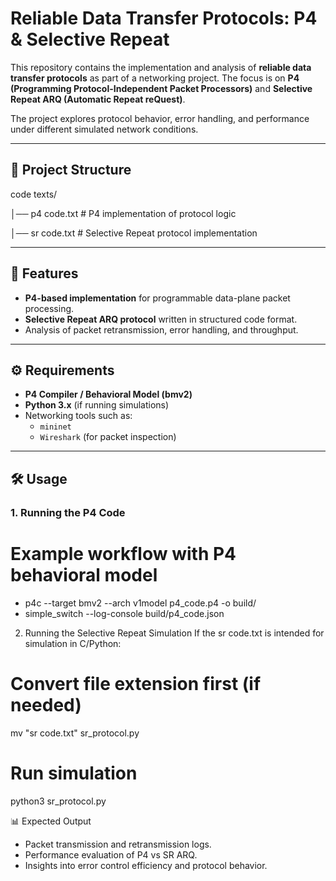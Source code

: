 # Reliable Data Transfer Protocols: P4 & Selective Repeat

This repository contains the implementation and analysis of **reliable data transfer protocols** as part of a networking project. The focus is on **P4 (Programming Protocol-Independent Packet Processors)** and **Selective Repeat ARQ (Automatic Repeat reQuest)**.  

The project explores protocol behavior, error handling, and performance under different simulated network conditions.

---

## 📂 Project Structure
code texts/

│── p4 code.txt # P4 implementation of protocol logic

│── sr code.txt # Selective Repeat protocol implementation



---

## 🚀 Features
- **P4-based implementation** for programmable data-plane packet processing.
- **Selective Repeat ARQ protocol** written in structured code format.
- Analysis of packet retransmission, error handling, and throughput.

---

## ⚙️ Requirements
- **P4 Compiler / Behavioral Model (bmv2)**
- **Python 3.x** (if running simulations)
- Networking tools such as:
  - `mininet`
  - `Wireshark` (for packet inspection)

---

## 🛠️ Usage

### 1. Running the P4 Code

# Example workflow with P4 behavioral model
- p4c --target bmv2 --arch v1model p4_code.p4 -o build/
- simple_switch --log-console build/p4_code.json
2. Running the Selective Repeat Simulation
If the sr code.txt is intended for simulation in C/Python:

# Convert file extension first (if needed)
mv "sr code.txt" sr_protocol.py

# Run simulation
python3 sr_protocol.py

📊 Expected Output
- Packet transmission and retransmission logs.
- Performance evaluation of P4 vs SR ARQ.
- Insights into error control efficiency and protocol behavior.
